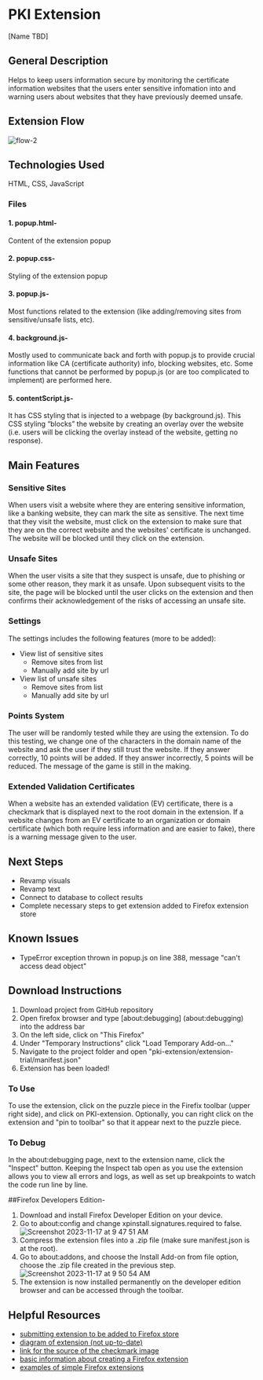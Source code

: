 # PKI Extension

[Name TBD]   

## General Description

Helps to keep users information secure by monitoring the certificate information websites that the users enter sensitive infomation into and warning users about websites that they have previously deemed unsafe.

## Extension Flow

![flow-2](https://github.com/arminapr/pki-extension/assets/118499953/e565323e-8a89-4b71-9e08-95dc22774c47)

## Technologies Used
HTML, CSS, JavaScript

### Files
#### 1. popup.html- 
Content of the extension popup
#### 2. popup.css- 
Styling of the extension popup
#### 3. popup.js- 
Most functions related to the extension (like adding/removing sites from sensitive/unsafe lists, etc).
#### 4. background.js- 
Mostly used to communicate back and forth with popup.js to provide crucial information like CA (certificate authority) info, blocking websites, etc. Some functions that cannot be performed by popup.js (or are too complicated to implement) are performed here. 
#### 5. contentScript.js- 
It has CSS styling that is injected to a webpage (by background.js). This CSS styling “blocks” the website by creating an overlay over the website (i.e. users will be clicking the overlay instead of the website, getting no response). 


## Main Features

### Sensitive Sites
When users visit a website where they are entering sensitive information, like a banking website, they can mark the site as sensitive. The next time that they visit the website, must click on the extension to make sure that they are on the correct website and the websites' certificate is unchanged. The website will be blocked until they click on the extension.

### Unsafe Sites
When the user visits a site that they suspect is unsafe, due to phishing or some other reason, they mark it as unsafe. Upon subsequent visits to the site, the page will be blocked until the user clicks on the extension and then confirms their acknowledgement of the risks of accessing an unsafe site.

### Settings
The settings includes the following features (more to be added):
- View list of sensitive sites
    - Remove sites from list
    - Manually add site by url
- View list of unsafe sites
    - Remove sites from list
    - Manually add site by url

### Points System
The user will be randomly tested while they are using the extension. To do this testing, we change one of the characters in the domain name of the website and ask the user if they still trust the website. If they answer correctly, 10 points will be added. If they answer incorrectly, 5 points will be reduced. The message of the game is still in the making.

### Extended Validation Certificates
When a website has an extended validation (EV) certificate, there is a checkmark that is displayed next to the root domain in the extension. If a website changes from an EV certificate to an organization or domain certificate (which both require less information and are easier to fake), there is a warning message given to the user.

## Next Steps

- Revamp visuals
- Revamp text
- Connect to database to collect results
- Complete necessary steps to get extension added to Firefox extension store

## Known Issues

- TypeError exception thrown in popup.js on line 388, message "can't access dead object"

## Download Instructions
1. Download project from GitHub repository
2. Open firefox browser and type [about:debugging] (about:debugging) into the address bar
3. On the left side, click on "This Firefox"
4. Under "Temporary Instructions" click "Load Temporary Add-on..."
5. Navigate to the project folder and open "pki-extension/extension-trial/manifest.json"  
6. Extension has been loaded!

### To Use
To use the extension, click on the puzzle piece in the Firefix toolbar (upper right side), and click on PKI-extension. Optionally, you can right click on the extension and "pin to toolbar" so that it appear next to the puzzle piece.

### To Debug
In the about:debugging page, next to the extension name, click the "Inspect" button. Keeping the Inspect tab open as you use the extension allows you to view all errors and logs, as well as set up breakpoints to watch the code run line by line. 

##Firefox Developers Edition-
1. Download and install Firefox Developer Edition on your device.
2. Go to about:config and change xpinstall.signatures.required to false.
![Screenshot 2023-11-17 at 9 47 51 AM](https://github.com/arminapr/pki-extension/assets/118499953/523ce3a4-0dee-4460-8f21-fb4105419ee5)
3. Compress the extension files into a .zip file (make sure manifest.json is at the root).
4. Go to about:addons, and choose the Install Add-on from file option, choose the .zip file created in the previous step.
![Screenshot 2023-11-17 at 9 50 54 AM](https://github.com/arminapr/pki-extension/assets/118499953/ca65f515-ea4f-4ce8-80b0-6583876f17bc)
5. The extension is now installed permanently on the developer edition browser and can be accessed through the toolbar.


## Helpful Resources

- [submitting extension to be added to Firefox store](https://extensionworkshop.com/documentation/publish/submitting-an-add-on/)
- [diagram of extension (not up-to-date)](https://excalidraw.com/#room=76f1120b127f55a2ae25,gcjqMcJaHTqGeiAoBSeptA)
- [link for the source of the checkmark image](https://www.freeimages.com/clipart/circle-checkmark-clip-art-5333016)
- [basic information about creating a Firefox extension](https://developer.mozilla.org/en-US/docs/Mozilla/Add-ons/WebExtensions/Your_first_WebExtension)
- [examples of simple Firefox extensions](https://github.com/mdn/webextensions-examples)
